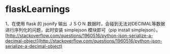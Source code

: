 # flaskLearnings

1、在使用 flask 的 jsonify 输出 ＪＳＯＮ 数据时，会碰到无法对DECIMAL等数据进行序列化的问题，此时安装 simplejson 模块即可（pip install simplejson）。[http://stackoverflow.com/questions/1960516/python-json-serialize-a-decimal-object](http://stackoverflow.com/questions/1960516/python-json-serialize-a-decimal-object)

